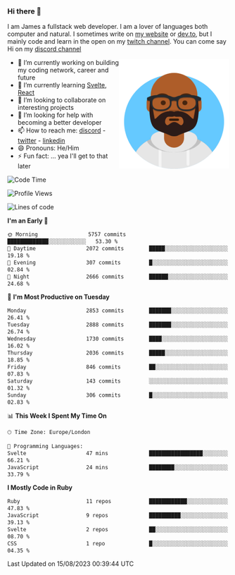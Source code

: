 ### Hi there 👋

I am James a fullstack web developer. I am a lover of languages both computer and natural. I sometimes write on [my website](https://jdhall.dev) or [dev.to](https://dev.to/zefur), but I mainly code and learn in the open on my [twitch channel](https://www.twitch.com/jozuhito). You can come say Hi on my [discord channel](https://discord.gg/sWEHvsBw)



<img align="right" height="250" width="250"  src="/assets/avataaars.png" />

  

- 🔭 I’m currently working on building my coding network, career and future
- 🌱 I’m currently learning [Svelte](https://svelte.dev), [React](https://reactjs.org)
- 👯 I’m looking to collaborate on interesting projects
- 🤔 I’m looking for help with becoming a better developer
- 📫 How to reach me: [discord](https://discord.gg/sWEHvsBw)
                      - [twitter](twitter.com/zefur)
                      - [linkedin](https://linkedin.com/in/j-d-hall)
- 😄 Pronouns: He/Him
- ⚡ Fun fact: ... yea I'll get to that later

 
<!-- BLOG-POST-LIST:START -->

<!-- BLOG-POST-LIST:END -->

<!--START_SECTION:waka-->
![Code Time](http://img.shields.io/badge/Code%20Time-859%20hrs%2039%20mins-blue)

![Profile Views](http://img.shields.io/badge/Profile%20Views-0-blue)

![Lines of code](https://img.shields.io/badge/From%20Hello%20World%20I%27ve%20Written-3.8%20million%20lines%20of%20code-blue)

**I'm an Early 🐤** 

```text
🌞 Morning                5757 commits        █████████████░░░░░░░░░░░░   53.30 % 
🌆 Daytime                2072 commits        █████░░░░░░░░░░░░░░░░░░░░   19.18 % 
🌃 Evening                307 commits         █░░░░░░░░░░░░░░░░░░░░░░░░   02.84 % 
🌙 Night                  2666 commits        ██████░░░░░░░░░░░░░░░░░░░   24.68 % 
```
📅 **I'm Most Productive on Tuesday** 

```text
Monday                   2853 commits        ███████░░░░░░░░░░░░░░░░░░   26.41 % 
Tuesday                  2888 commits        ███████░░░░░░░░░░░░░░░░░░   26.74 % 
Wednesday                1730 commits        ████░░░░░░░░░░░░░░░░░░░░░   16.02 % 
Thursday                 2036 commits        █████░░░░░░░░░░░░░░░░░░░░   18.85 % 
Friday                   846 commits         ██░░░░░░░░░░░░░░░░░░░░░░░   07.83 % 
Saturday                 143 commits         ░░░░░░░░░░░░░░░░░░░░░░░░░   01.32 % 
Sunday                   306 commits         █░░░░░░░░░░░░░░░░░░░░░░░░   02.83 % 
```


📊 **This Week I Spent My Time On** 

```text
🕑︎ Time Zone: Europe/London

💬 Programming Languages: 
Svelte                   47 mins             █████████████████░░░░░░░░   66.21 % 
JavaScript               24 mins             ████████░░░░░░░░░░░░░░░░░   33.79 % 
```

**I Mostly Code in Ruby** 

```text
Ruby                     11 repos            ████████████░░░░░░░░░░░░░   47.83 % 
JavaScript               9 repos             ██████████░░░░░░░░░░░░░░░   39.13 % 
Svelte                   2 repos             ██░░░░░░░░░░░░░░░░░░░░░░░   08.70 % 
CSS                      1 repo              █░░░░░░░░░░░░░░░░░░░░░░░░   04.35 % 
```




 Last Updated on 15/08/2023 00:39:44 UTC
<!--END_SECTION:waka-->
